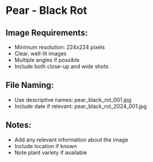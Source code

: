 # Pear - Black Rot

## Image Requirements:
- Minimum resolution: 224x224 pixels
- Clear, well-lit images
- Multiple angles if possible
- Include both close-up and wide shots

## File Naming:
- Use descriptive names: pear_black_rot_001.jpg
- Include date if relevant: pear_black_rot_2024_001.jpg

## Notes:
- Add any relevant information about the image
- Include location if known
- Note plant variety if available
